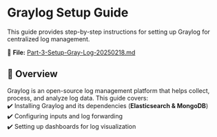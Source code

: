 # Graylog Setup Guide

This guide provides step-by-step instructions for setting up Graylog for centralized log management.

📄 **File:** [Part-3-Setup-Gray-Log-20250218.md](Part-3-Setup-Gray-Log-20250218.md)

## 🔹 Overview

Graylog is an open-source log management platform that helps collect, process, and analyze log data. This guide covers:  
✔️ Installing Graylog and its dependencies (**Elasticsearch & MongoDB**)  
✔️ Configuring inputs and log forwarding  
✔️ Setting up dashboards for log visualization 
